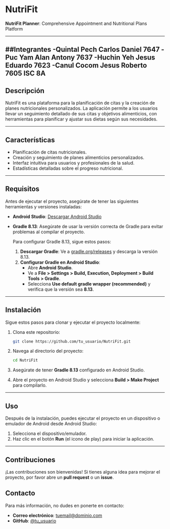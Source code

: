 # NutriFit

**NutriFit Planner**: Comprehensive Appointment and Nutritional Plans Platform

---

##Integrantes
-Quintal Pech Carlos Daniel 7647
-Puc Yam Alan Antony 7637
-Huchin Yeh Jesus Eduardo 7623
-Canul Cocom Jesus Roberto 7605
ISC 8A
---

## Descripción

NutriFit es una plataforma para la planificación de citas y la creación de planes nutricionales personalizados. La aplicación permite a los usuarios llevar un seguimiento detallado de sus citas y objetivos alimenticios, con herramientas para planificar y ajustar sus dietas según sus necesidades.

---

## Características

- Planificación de citas nutricionales.
- Creación y seguimiento de planes alimenticios personalizados.
- Interfaz intuitiva para usuarios y profesionales de la salud.
- Estadísticas detalladas sobre el progreso nutricional.

---

## Requisitos

Antes de ejecutar el proyecto, asegúrate de tener las siguientes herramientas y versiones instaladas:

- **Android Studio**: [Descargar Android Studio](https://developer.android.com/studio)
- **Gradle 8.13**: Asegúrate de usar la versión correcta de Gradle para evitar problemas al compilar el proyecto.

    Para configurar Gradle 8.13, sigue estos pasos:

    1. **Descargar Gradle**: Ve a [gradle.org/releases](https://gradle.org/releases/) y descarga la versión 8.13.
    2. **Configurar Gradle en Android Studio**:
        - Abre **Android Studio**.
        - Ve a **File > Settings > Build, Execution, Deployment > Build Tools > Gradle**.
        - Selecciona **Use default gradle wrapper (recommended)** y verifica que la versión sea **8.13**.

---

## Instalación

Sigue estos pasos para clonar y ejecutar el proyecto localmente:

1. Clona este repositorio:

    ```bash
    git clone https://github.com/tu_usuario/NutriFit.git
    ```

2. Navega al directorio del proyecto:

    ```bash
    cd NutriFit
    ```

3. Asegúrate de tener **Gradle 8.13** configurado en Android Studio.

4. Abre el proyecto en Android Studio y selecciona **Build > Make Project** para compilarlo.

---

## Uso

Después de la instalación, puedes ejecutar el proyecto en un dispositivo o emulador de Android desde Android Studio:

1. Selecciona el dispositivo/emulador.
2. Haz clic en el botón **Run** (el icono de play) para iniciar la aplicación.

---

## Contribuciones

¡Las contribuciones son bienvenidas! Si tienes alguna idea para mejorar el proyecto, por favor abre un **pull request** o un **issue**.

## Contacto

Para más información, no dudes en ponerte en contacto:

- **Correo electrónico**: [tuemail@dominio.com](puc-alan20@hotmail.com)
- **GitHub**: [@tu_usuario](https://github.com/WoolyOlvel)
